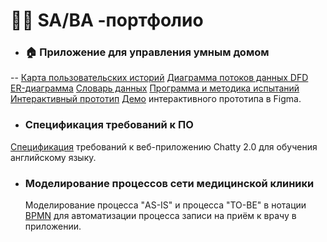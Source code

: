 # 👨‍💻 SA/BA -портфолио

- ### 🏠 Приложение для управления умным домом
-- [Карта пользовательских историй](https://miro.com/welcomeonboard/MDlITjU5UnpXMWZRb3kyaEhzcnpDVUNuN012OXVlMHlNTzgySFV6NzNCQzFPQTFoN1BIemZNMThqYWlmU0x5YW5MQWZkYUlTSzNqUWdRbHpBZVBzYjJWaUNtcE9vcXJYbDRiYUtzTmZEMklQZHF2bFdnYWxvbXNhREVIUDF2VWRNakdSWkpBejJWRjJhRnhhb1UwcS9BPT0hdjE=?share_link_id=694201019392)
  [Диаграмма потоков данных DFD](https://drive.google.com/file/d/1cDqwJSfXTjYa5rI7gTX2v8UDm25SP-R4/view?usp=sharing)
  [ER-диаграмма](https://drive.google.com/file/d/17V-ah8eGLdRBxd92UjFdpU5fz6skYUBN/view?usp=sharing)
  [Словарь данных](https://docs.google.com/document/d/1fM0eRyTQzTDPJQmZciVtbXOVTuS9Bo9k/edit?usp=sharing&ouid=116205324696312240094&rtpof=true&sd=true)
  [Программа и методика испытаний](https://docs.google.com/document/d/1-E418xndIoIWHrMCyBp1w3woWSCwTcI2/edit?usp=sharing&ouid=116205324696312240094&rtpof=true&sd=true)
  [Интерактивный прототип](https://www.figma.com/design/KIaWHM9X6DMNPzdoKOCkIB/%D0%9F%D1%80%D0%BE%D1%82%D0%BE%D1%82%D0%B8%D0%BF-%D0%BF%D1%80%D0%B8%D0%BB%D0%BE%D0%B6%D0%B5%D0%BD%D0%B8%D1%8F-Stets-Home?node-id=0-1&t=dZNS1xMHMDZhpFFo-1)
  [Демо](https://drive.google.com/file/d/1jLQsJq2DepHhUCggHlFjnGEFp32Pw4F9/view?usp=sharing) интерактивного прототипа в Figma.


 - ### Спецификация требований к ПО
  [Спецификация](https://docs.google.com/document/d/10GKAGVqQqOGM7TF35njRRrN0s5AR9jPpjcmdi2IYkd0/edit?usp=sharing) требований к веб-приложению Chatty 2.0 для обучения английскому языку.  


- ### Моделирование процессов сети медицинской клиники
  Моделирование процесса "AS-IS" и процесса "TO-BE" в нотации [BPMN](https://drive.google.com/file/d/18ZEjRsjaFYybgWldLCfpN5rA4MJ8FNKM/view?usp=sharing) для автоматизации процесса записи на приём к врачу в приложении.
